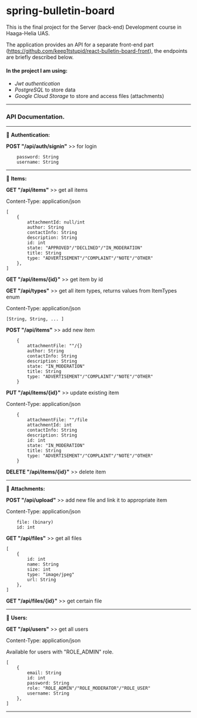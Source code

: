 # spring-bulletin-board

This is the final project for the Server (back-end) Development course in Haaga-Helia UAS.

The application provides an API for a separate front-end part (https://github.com/keep1tstupid/react-bulletin-board-front), the endpoints are briefly described below.


#### In the project I am using:  
* *Jwt authentication*
* *PostgreSQL* to store data 
* *Google Cloud Storage* to store and access files (attachments)

<hr />

### API Documentation. 

<hr />

:page_facing_up: **Authentication:**

**POST "/api/auth/signin"** >> for login

```
    password: String
    username: String
```

<hr />

:page_facing_up:  **Items:**

**GET "/api/items"** >> get all items

Content-Type: application/json
```
[
    {
        attachmentId: null/int
        author: String
        contactInfo: String
        description: String
        id: int
        state: "APPROVED"/"DECLINED"/"IN_MODERATION"
        title: String
        type: "ADVERTISEMENT"/"COMPLAINT"/"NOTE"/"OTHER"
    }, 
]
```

**GET "/api/items/{id}"** >> get item by id 

**GET "/api/types"** >> get all item types, returns values from ItemTypes enum

Content-Type: application/json

`[String, String, ... ]`


**POST "/api/items"** >> add new item

```
    {
        attachmentFile: ""/{}
        author: String
        contactInfo: String
        description: String
        state: "IN_MODERATION"
        title: String
        type: "ADVERTISEMENT"/"COMPLAINT"/"NOTE"/"OTHER"
    }
```

**PUT "/api/items/{id}"** >> update existing item

Content-Type: application/json

```
    {
        attachmentFile: ""/file
        attachmentId: int
        contactInfo: String
        description: String
        id: int
        state: "IN_MODERATION"
        title: String
        type: "ADVERTISEMENT"/"COMPLAINT"/"NOTE"/"OTHER"
    }
```

**DELETE "/api/items/{id}"** >> delete item

<hr />

:page_facing_up:  **Attachments:**

**POST "/api/upload"** >> add new file and link it to appropriate item

Content-Type: application/json
```
    file: (binary)
    id: int
```


**GET "/api/files"** >> get all files

```
[
    {
        id: int
        name: String
        size: int
        type: "image/jpeg"
        url: String
    }, 
]
```

**GET "/api/files/{id}"** >> get certain file

<hr />

:page_facing_up:  **Users:**

**GET "/api/users"** >> get all users 

Content-Type: application/json

Available for users with "ROLE_ADMIN" role.
```
[
    {
        email: String
        id: int
        password: String
        role: "ROLE_ADMIN"/"ROLE_MODERATOR"/"ROLE_USER"
        username: String
    }, 
]
```
<hr />